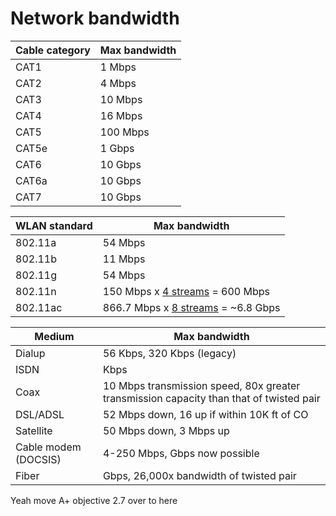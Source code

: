# Network bandwidth

| Cable category | Max bandwidth |
|----------|-------------------|
| CAT1     | 1 Mbps            |
| CAT2     | 4 Mbps            |
| CAT3     | 10 Mbps           |
| CAT4     | 16 Mbps           |
| CAT5     | 100 Mbps          |
| CAT5e    | 1 Gbps            |
| CAT6     | 10 Gbps           |
| CAT6a    | 10 Gbps           |
| CAT7     | 10 Gbps           |

WLAN standard | Max bandwidth
-- | -
802.11a | 54 Mbps
802.11b | 11 Mbps
802.11g | 54 Mbps
802.11n | 150 Mbps x [4 streams](Wireless%20standards.md) = 600 Mbps
802.11ac | 866.7 Mbps x [8 streams](Wireless%20standards.md) = ~6.8 Gbps

Medium | Max bandwidth
-- | -
Dialup | 56 Kbps, 320 Kbps (legacy)
ISDN | Kbps
Coax | 10 Mbps transmission speed, 80x greater transmission capacity than that of twisted pair
DSL/ADSL | 52 Mbps down, 16 up if within 10K ft of CO
Satellite | 50 Mbps down, 3 Mbps up
Cable modem (DOCSIS) | 4-250 Mbps, Gbps now possible
Fiber | Gbps, 26,000x bandwidth of twisted pair 

Yeah move A+ objective 2.7 over to here